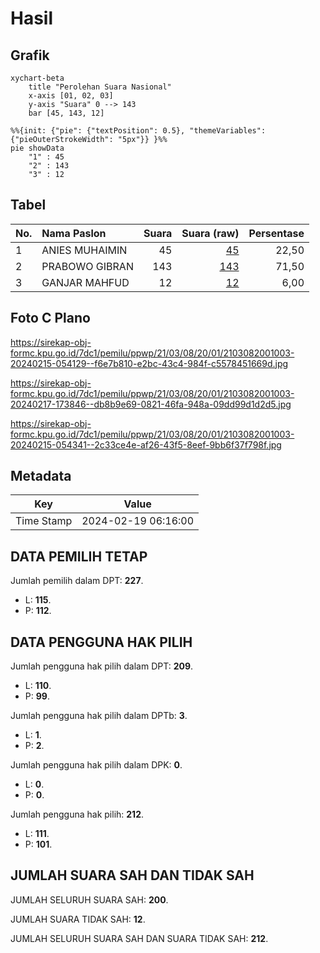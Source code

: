 # Hasil

## Grafik

```mermaid
xychart-beta
    title "Perolehan Suara Nasional"
    x-axis [01, 02, 03]
    y-axis "Suara" 0 --> 143
    bar [45, 143, 12]
```

```mermaid
%%{init: {"pie": {"textPosition": 0.5}, "themeVariables": {"pieOuterStrokeWidth": "5px"}} }%%
pie showData
    "1" : 45
    "2" : 143
    "3" : 12
```

## Tabel

| No. | Nama Paslon    | Suara | Suara (raw) | Persentase |
|:--- |:-------------- | -----:| -----------:| ----------:|
| 1   | ANIES MUHAIMIN | 45    | [45][p-1]   | 22,50      |
| 2   | PRABOWO GIBRAN | 143   | [143][p-2]  | 71,50      |
| 3   | GANJAR MAHFUD  | 12    | [12][p-3]   | 6,00       |


[p-1]: https://github.com/gigit-pemilu/pemilu-2024/blob/main/pilpres/hitung-suara/sub/21-kepulauan-riau/sub/03-natuna/sub/08-bunguran-utara/sub/2001-kelarik-utara/sub/003-tps/sub/paslon-1.txt
[p-2]: https://github.com/gigit-pemilu/pemilu-2024/blob/main/pilpres/hitung-suara/sub/21-kepulauan-riau/sub/03-natuna/sub/08-bunguran-utara/sub/2001-kelarik-utara/sub/003-tps/sub/paslon-2.txt
[p-3]: https://github.com/gigit-pemilu/pemilu-2024/blob/main/pilpres/hitung-suara/sub/21-kepulauan-riau/sub/03-natuna/sub/08-bunguran-utara/sub/2001-kelarik-utara/sub/003-tps/sub/paslon-3.txt

## Foto C Plano

https://sirekap-obj-formc.kpu.go.id/7dc1/pemilu/ppwp/21/03/08/20/01/2103082001003-20240215-054129--f6e7b810-e2bc-43c4-984f-c5578451669d.jpg

https://sirekap-obj-formc.kpu.go.id/7dc1/pemilu/ppwp/21/03/08/20/01/2103082001003-20240217-173846--db8b9e69-0821-46fa-948a-09dd99d1d2d5.jpg

https://sirekap-obj-formc.kpu.go.id/7dc1/pemilu/ppwp/21/03/08/20/01/2103082001003-20240215-054341--2c33ce4e-af26-43f5-8eef-9bb6f37f798f.jpg


## Metadata

| Key        | Value               |
| ---------- | ------------------- |
| Time Stamp | 2024-02-19 06:16:00 |


## DATA PEMILIH TETAP

Jumlah pemilih dalam DPT: **227**.
 * L: **115**.
 * P: **112**.

## DATA PENGGUNA HAK PILIH

Jumlah pengguna hak pilih dalam DPT: **209**.
 * L: **110**.
 * P: **99**.

Jumlah pengguna hak pilih dalam DPTb: **3**.
 * L: **1**.
 * P: **2**.

Jumlah pengguna hak pilih dalam DPK: **0**.
 * L: **0**.
 * P: **0**.

Jumlah pengguna hak pilih: **212**.
 * L: **111**.
 * P: **101**.

## JUMLAH SUARA SAH DAN TIDAK SAH

JUMLAH SELURUH SUARA SAH: **200**.

JUMLAH SUARA TIDAK SAH: **12**.

JUMLAH SELURUH SUARA SAH DAN SUARA TIDAK SAH: **212**.



